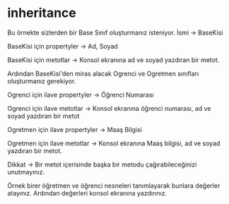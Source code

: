 # inheritance
Bu örnekte sizlerden bir Base Sınıf oluşturmanız isteniyor. İsmi -> BaseKisi

BaseKisi için propertyler -> Ad, Soyad

BaseKisi için metotlar -> Konsol ekranına ad ve soyad yazdıran bir metot.

Ardından BaseKisi'den miras alacak Ogrenci ve Ogretmen sınıfları oluşturmanız gerekiyor.

Ogrenci için ilave propertyler -> Öğrenci Numarası

Ogrenci için ilave metotlar -> Konsol ekranına öğrenci numarası, ad ve soyad yazdıran bir metot

Ogretmen için ilave propertyler -> Maaş Bilgisi

Ogretmen için ilave metotlar -> Konsol ekranına Maaş bilgisi, ad ve soyad yazdıran bir metot.

Dikkat ->  Bir metot içerisinde başka bir metodu çağırabileceğinizi unutmayınız.

Örnek birer öğretmen ve öğrenci nesneleri tanımlayarak bunlara değerler atayınız. Ardından değerleri konsol ekranına yazdırınız.
